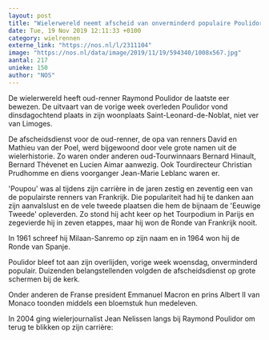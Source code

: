 ```yaml
---
layout: post
title: "Wielerwereld neemt afscheid van onverminderd populaire Poulidor"
date: Tue, 19 Nov 2019 12:11:33 +0100
category: wielrennen
externe_link: "https://nos.nl/l/2311104"
image: "https://nos.nl/data/image/2019/11/19/594340/1008x567.jpg"
aantal: 217
unieke: 150
author: "NOS"
---
```


<p>De wielerwereld heeft oud-renner Raymond Poulidor de laatste eer bewezen. De uitvaart van de vorige week overleden Poulidor vond dinsdagochtend plaats in zijn woonplaats Saint-Leonard-de-Noblat, niet ver van Limoges.</p>
<p>De afscheidsdienst voor de oud-renner, de opa van renners David en Mathieu van der Poel, werd bijgewoond door vele grote namen uit de wielerhistorie. Zo waren onder anderen oud-Tourwinnaars Bernard Hinault, Bernard Thévenet en Lucien Aimar aanwezig. Ook Tourdirecteur Christian Prudhomme en diens voorganger Jean-Marie Leblanc waren er.</p>
<p>'Poupou' was al tijdens zijn carrière in de jaren zestig en zeventig een van de populairste renners van Frankrijk. Die populariteit had hij te danken aan zijn aanvalslust en de vele tweede plaatsen die hem de bijnaam de 'Eeuwige Tweede' opleverden. Zo stond hij acht keer op het Tourpodium in Parijs en zegevierde hij in zeven etappes, maar hij won de Ronde van Frankrijk nooit.</p>
<p>In 1961 schreef hij Milaan-Sanremo op zijn naam en in 1964 won hij de Ronde van Spanje.</p>
<p>Poulidor bleef tot aan zijn overlijden, vorige week woensdag, onverminderd populair. Duizenden belangstellenden volgden de afscheidsdienst op grote schermen bij de kerk.</p>
<p>Onder anderen de Franse president Emmanuel Macron en prins Albert II van Monaco toonden middels een bloemstuk hun medeleven.</p>
<p>In 2004 ging wielerjournalist Jean Nelissen langs bij Raymond Poulidor om terug te blikken op zijn carrière:</p>

